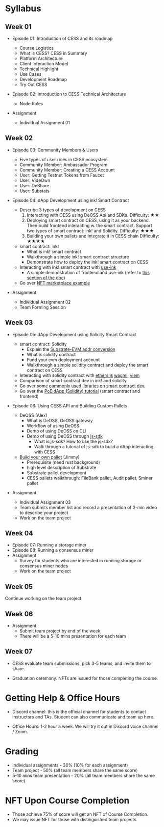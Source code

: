 # Syllabus

## Week 01

- Episode 01: Introduction of CESS and its roadmap
    - Course Logistics
    - What is CESS? CESS in Summary
    - Platform Architecture
    - Client Interaction Model
    - Technical Highlight
    - Use Cases
    - Development Roadmap
    - Try Out CESS

- Episode 02: Introduction to CESS Technical Architecture
    - Node Roles

- Assignment
    - Individual Assignment 01

## Week 02

- Episode 03: Community Members & Users
    - Five types of user roles in CESS ecosystem
    - Community Member: Ambassador Program
    - Community Member: Creating a CESS Account
    - User: Getting Testnet Tokens from Faucet
    - User: VideOwn
    - User: DeShare
    - User: Substats

- Episode 04: dApp Development using ink! Smart Contract
    - Describe 3 types of development on CESS
        1. Interacting with CESS using DeOSS Api and SDKs.
        Difficulty: ★★
        2. Deploying smart contract on CESS, using it as your backend. Then build frontend interacting w. the smart contract. Support two types of smart contract: ink! and Solidity.
        Difficulty: ★★★
        3. Building your own pallets and integrate it in CESS chain
        Difficulty: ★★★★
    - smart contract: ink!
        - What is ink! smart contract
        - Walkthrough a simple ink! smart contract structure
        - Demonstrate how to deploy the ink! smart contract on CESS
    - Interacting with ink! smart contract with [use-ink](https://use.ink/frontend/overview/#useink)
        - A simple demonstration of frontend and use-ink (refer to [this section of the doc](https://docs.cess.cloud/core/developer/tutorials/poe-ink#front-end))
    - Go over [NFT marketplace example](https://docs.cess.cloud/core/developer/tutorials/nft-marketplace)

- Assignment
    - Individual Assignment 02
    - Team Forming Session

## Week 03

- Episode 05: dApp Development using Solidity Smart Contract
    - smart contract: Solidity
        - Explain the [Substrate-EVM addr conversion](https://docs.cess.cloud/core/developer/guides/substrate-evm)
        - What is solidity contract
        - Fund your evm deployment account
        - Walkthrough a simple solidity contract and deploy the smart contract on CESS
    - Interacting with solidity contract with [ethers.js](https://docs.ethers.org/v6/) [wagmi](https://wagmi.sh/), [viem](https://viem.sh/)
    - Comparison of smart contract dev in ink! and solidity
    - Go over some [commonly used libraries on smart contract dev](https://docs.cess.cloud/core/developer/guides/common-libs).
    - Go over the [PoE dApp (Solidity) tutorial](https://docs.cess.cloud/core/developer/tutorials/poe-solidity) (smart contract and frontend)

- Episode 06: Using CESS API and Building Custom Pallets
    - DeOSS (Alex)
        - What is DeOSS, DeOSS gateway
        - Workflow of using DeOSS
        - Demo of using DeOSS on CLI
        - Demo of using DeOSS through [js-sdk](https://docs.cess.cloud/core/developer/tutorials/cess-js-sdk)
            - What is js-sdk? How to use the js-sdk?
            - Walk through a tutorial of js-sdk to build a dApp interacting with CESS
    - [Build your own pallet](https://docs.cess.cloud/core/developer/guides/src-overview) (Jimmy)
        - Prerequisite (need rust background)
        - high level description of Substrate
        - Substrate pallet development
        - CESS pallets walkthrough: FileBank pallet, Audit pallet, Sminer pallet

- Assignment
    - Individual Assignment 03
    - Team submits member list and record a presentation of 3-min video to describe your project
    - Work on the team project

## Week 04

- Episode 07: Running a storage miner
- Episode 08: Running a consensus miner
- Assignment
    - Survey for students who are interested in running storage or consensus miner nodes
    - Work on the team project

## Week 05

Continue working on the team project

## Week 06

- Assignment
    - Submit team project by end of the week
    - There will be a 5-10 mins presentation for each team

## Week 07

- CESS evaluate team submissions, pick 3-5 teams, and invite them to share.

- Graduation ceremony. NFTs are issued for those completing the course.

# Getting Help & Office Hours

- Discord channel: this is the official channel for students to contact instructors and TAs. Student can also communicate and team up here.

- Office Hours: 1-2 hour a week. We will try it out in Discord voice channel / Zoom.

# Grading

- Individual assignments - 30% (10% for each assignment)
- Team project - 50% (all team members share the same score)
- 5-10 mins team presentation - 20% (all team members share the same score)

# NFT Upon Course Completion

- Those achieve 75% of score will get an NFT of Course Completion.
- We may issue NFT for those with distinguished team projects.
